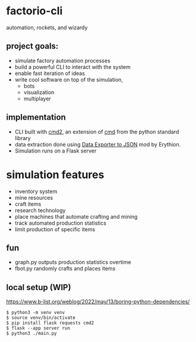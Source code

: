 # factorio-cli
automation, rockets, and wizardy

## project goals:
- simulate factory automation processes 
- build a powerful CLI to interact with the system 
- enable fast iteration of ideas
- write cool software on top of the simulation, 
    - bots
    - visualization
    - multiplayer 

## implementation
- CLI built with [cmd2](https://github.com/python-cmd2/cmd2), an extension of [cmd](https://docs.python.org/3/library/cmd.html) from the python standard library 
- data extraction done using [Data Exporter to JSON](https://mods.factorio.com/mod/recipelister) mod by Erythion.
- Simulation runs on a Flask server

# simulation features
- inventory system
- mine resources
- craft items
- research technology
- place machines that automate crafting and mining
- track automated production statistics
- limit production of specific items

## fun
- graph.py outputs production statistics overtime
- fbot.py randomly crafts and places items

## local setup (WIP)
https://www.b-list.org/weblog/2022/may/13/boring-python-dependencies/
```
$ python3 -m venv venv
$ source venv/bin/activate
$ pip install flask requests cmd2
$ flask --app server run
$ python3 ./main.py
```
